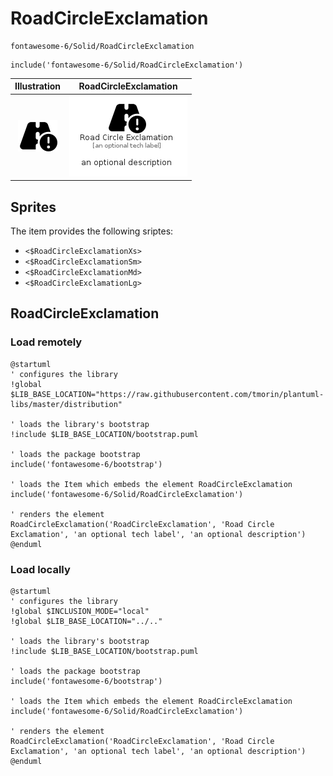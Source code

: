 # RoadCircleExclamation


```text
fontawesome-6/Solid/RoadCircleExclamation
```

```text
include('fontawesome-6/Solid/RoadCircleExclamation')
```



| Illustration | RoadCircleExclamation |
| :---: | :---: |
| ![illustration for Illustration](../../fontawesome-6/Solid/RoadCircleExclamation.png) | ![illustration for RoadCircleExclamation](../../fontawesome-6/Solid/RoadCircleExclamation.Local.png) |



## Sprites
The item provides the following sriptes:

- `<$RoadCircleExclamationXs>`
- `<$RoadCircleExclamationSm>`
- `<$RoadCircleExclamationMd>`
- `<$RoadCircleExclamationLg>`





## RoadCircleExclamation

### Load remotely
```plantuml
@startuml
' configures the library
!global $LIB_BASE_LOCATION="https://raw.githubusercontent.com/tmorin/plantuml-libs/master/distribution"

' loads the library's bootstrap
!include $LIB_BASE_LOCATION/bootstrap.puml

' loads the package bootstrap
include('fontawesome-6/bootstrap')

' loads the Item which embeds the element RoadCircleExclamation
include('fontawesome-6/Solid/RoadCircleExclamation')

' renders the element
RoadCircleExclamation('RoadCircleExclamation', 'Road Circle Exclamation', 'an optional tech label', 'an optional description')
@enduml
```

### Load locally
```plantuml
@startuml
' configures the library
!global $INCLUSION_MODE="local"
!global $LIB_BASE_LOCATION="../.."

' loads the library's bootstrap
!include $LIB_BASE_LOCATION/bootstrap.puml

' loads the package bootstrap
include('fontawesome-6/bootstrap')

' loads the Item which embeds the element RoadCircleExclamation
include('fontawesome-6/Solid/RoadCircleExclamation')

' renders the element
RoadCircleExclamation('RoadCircleExclamation', 'Road Circle Exclamation', 'an optional tech label', 'an optional description')
@enduml
```

